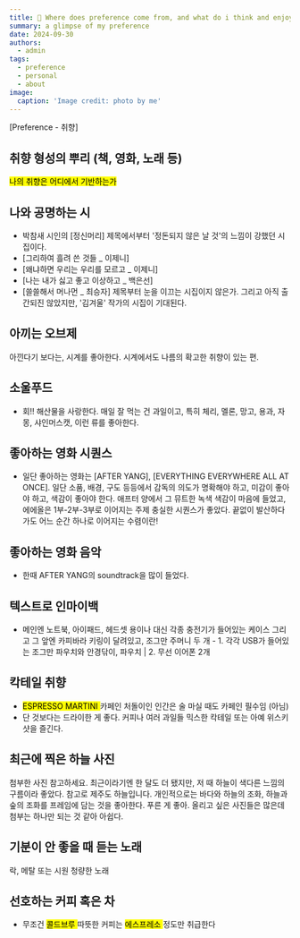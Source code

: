 ```yaml
---
title: 🧠 Where does preference come from, and what do i think and enjoy
summary: a glimpse of my preference
date: 2024-09-30
authors:
  - admin
tags:
  - preference
  - personal
  - about
image:
  caption: 'Image credit: photo by me'
---
```


[Preference - 취향]

## 취향 형성의 뿌리 (책, 영화, 노래 등)
<mark>나의 취향은 어디에서 기반하는가 </mark>


## 나와 공명하는 시 
- 박참새 시인의 [정신머리]
 제목에서부터 '정돈되지 않은 날 것'의 느낌이 강했던 시집이다. 
- [그리하여 흘려 쓴 것들 _ 이제니]
- [왜냐하면 우리는 우리를 모르고 _ 이제니]
- [나는 내가 싫고 좋고 이상하고 _ 백은선]
- [쓸쓸해서 머나먼 _ 최승자]
제목부터 눈을 이끄는 시집이지 않은가.
그리고 아직 출간되진 않았지만, '김겨울' 작가의 시집이 기대된다. 


## 아끼는 오브제
아낀다기 보다는, 시계를 좋아한다. 
시계에서도 나름의 확고한 취향이 있는 편.


## 소울푸드
- 회!! 해산물을 사랑한다.
매일 잘 먹는 건 과일이고, 특히 체리, 멜론, 망고, 용과, 자몽, 샤인머스캣, 이런 류를 좋아한다. 


## 좋아하는 영화 시퀀스
- 일단 좋아하는 영화는 [AFTER YANG], [EVERYTHING EVERYWHERE ALL AT ONCE].
일단 소품, 배경, 구도 등등에서 감독의 의도가 명확해야 하고, 미감이 좋아야 하고, 색감이 좋아야 한다.
애프터 양에서 그 뮤트한 녹색 색감이 마음에 들었고,
에에올은 1부-2부-3부로 이어지는 주제 충실한 시퀀스가 좋았다. 끝없이 발산하다가도 어느 순간 하나로 이어지는 수렴이란!


## 좋아하는 영화 음악
- 한때 AFTER YANG의 soundtrack을 많이 들었다. 


## 텍스트로 인마이백
- 메인엔 노트북, 아이패드, 헤드셋 용이나 대신 각종 충전기가 들어있는 케이스
  그리고 그 앞엔 카피바라 키링이 달려있고, 조그만 주머니 두 개 - 1. 각각 USB가 들어있는 조그만 파우치와 안경닦이, 파우치 | 2. 무선 이어폰 2개


## 칵테일 취향
- <mark> ESPRESSO MARTINI </mark>
카페인 처돌이인 인간은 술 마실 때도 카페인 필수임 (아님)
- 단 것보다는 드라이한 게 좋다. 커피나 여러 과일들 믹스한 칵테일 또는 아예 위스키 샷을 즐긴다.


## 최근에 찍은 하늘 사진
첨부한 사진 참고하세요. 
최근이라기엔 한 달도 더 됐지만, 저 때 하늘이 색다른 느낌의 구름이라 좋았다. 
참고로 제주도 하늘입니다.
개인적으로는 바다와 하늘의 조화, 하늘과 숲의 조화를 프레임에 담는 것을 좋아한다. 푸른 게 좋아.
올리고 싶은 사진들은 많은데 첨부는 하나만 되는 것 같아 아쉽다. 


## 기분이 안 좋을 때 듣는 노래
락, 메탈
또는 시원 청량한 노래 


## 선호하는 커피 혹은 차 
- 무조건 <mark> 콜드브루 </mark> 따뜻한 커피는 <mark>  에스프레소 </mark> 정도만 취급한다



  